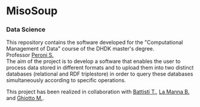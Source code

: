 # MisoSoup
### Data Science
This repository contains the software developed for the "Computational Management of Data" course of the DHDK master's degree.</br> Professor [Peroni S.](https://github.com/essepuntato)
</br>The aim of the project is to develop a software that enables the user to process data stored in different formats and to upload them into two distinct databases (relational and RDF triplestore) in order to query these databases simultaneously according to specific operations.</br>
  
This project has been realized in collaboration with [Battisti T.](https://github.com/tommasobattisti), [La Manna B.](https://github.com/Bianca-LM) and [Ghiotto M.](https://github.com/MaddaGh).
